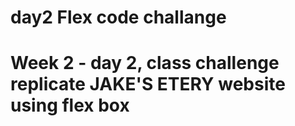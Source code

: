 # day2 Flex code challange
# Week 2 - day 2, class challenge replicate JAKE'S ETERY website using flex box
